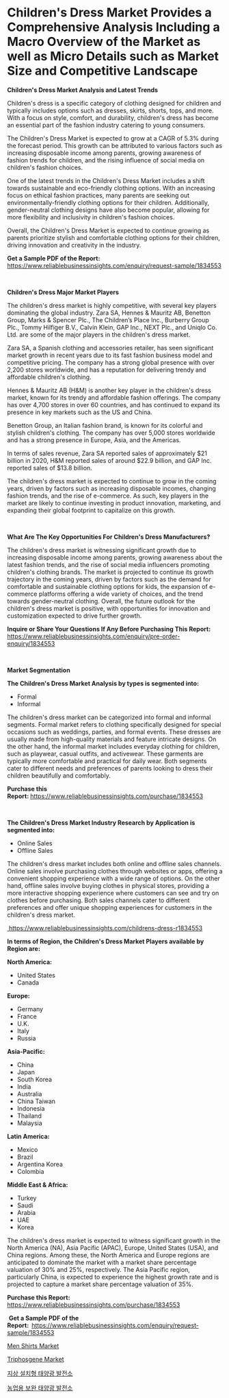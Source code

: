 <p><h1>Children's Dress Market Provides a Comprehensive Analysis Including a Macro Overview of the Market as well as Micro Details such as Market Size and Competitive Landscape</h1></p><p><strong>Children's Dress Market Analysis and Latest Trends</strong></p>
<p><p>Children's dress is a specific category of clothing designed for children and typically includes options such as dresses, skirts, shorts, tops, and more. With a focus on style, comfort, and durability, children's dress has become an essential part of the fashion industry catering to young consumers. </p><p>The Children's Dress Market is expected to grow at a CAGR of 5.3% during the forecast period. This growth can be attributed to various factors such as increasing disposable income among parents, growing awareness of fashion trends for children, and the rising influence of social media on children's fashion choices. </p><p>One of the latest trends in the Children's Dress Market includes a shift towards sustainable and eco-friendly clothing options. With an increasing focus on ethical fashion practices, many parents are seeking out environmentally-friendly clothing options for their children. Additionally, gender-neutral clothing designs have also become popular, allowing for more flexibility and inclusivity in children's fashion choices. </p><p>Overall, the Children's Dress Market is expected to continue growing as parents prioritize stylish and comfortable clothing options for their children, driving innovation and creativity in the industry.</p></p>
<p><strong>Get a Sample PDF of the Report:&nbsp;</strong> <a href="https://www.reliablebusinessinsights.com/enquiry/request-sample/1834553">https://www.reliablebusinessinsights.com/enquiry/request-sample/1834553</a></p>
<p>&nbsp;</p>
<p><strong>Children's Dress Major Market Players</strong></p>
<p><p>The children's dress market is highly competitive, with several key players dominating the global industry. Zara SA, Hennes & Mauritz AB, Benetton Group, Marks & Spencer Plc., The Children’s Place Inc., Burberry Group Plc., Tommy Hilfiger B.V., Calvin Klein, GAP Inc., NEXT Plc., and Uniqlo Co. Ltd. are some of the major players in the children's dress market.</p><p>Zara SA, a Spanish clothing and accessories retailer, has seen significant market growth in recent years due to its fast fashion business model and competitive pricing. The company has a strong global presence with over 2,200 stores worldwide, and has a reputation for delivering trendy and affordable children's clothing.</p><p>Hennes & Mauritz AB (H&M) is another key player in the children's dress market, known for its trendy and affordable fashion offerings. The company has over 4,700 stores in over 60 countries, and has continued to expand its presence in key markets such as the US and China.</p><p>Benetton Group, an Italian fashion brand, is known for its colorful and stylish children's clothing. The company has over 5,000 stores worldwide and has a strong presence in Europe, Asia, and the Americas.</p><p>In terms of sales revenue, Zara SA reported sales of approximately $21 billion in 2020, H&M reported sales of around $22.9 billion, and GAP Inc. reported sales of $13.8 billion.</p><p>The children's dress market is expected to continue to grow in the coming years, driven by factors such as increasing disposable incomes, changing fashion trends, and the rise of e-commerce. As such, key players in the market are likely to continue investing in product innovation, marketing, and expanding their global footprint to capitalize on this growth.</p></p>
<p>&nbsp;</p>
<p><strong>What Are The Key Opportunities For Children's Dress Manufacturers?</strong></p>
<p><p>The children's dress market is witnessing significant growth due to increasing disposable income among parents, growing awareness about the latest fashion trends, and the rise of social media influencers promoting children's clothing brands. The market is projected to continue its growth trajectory in the coming years, driven by factors such as the demand for comfortable and sustainable clothing options for kids, the expansion of e-commerce platforms offering a wide variety of choices, and the trend towards gender-neutral clothing. Overall, the future outlook for the children's dress market is positive, with opportunities for innovation and customization expected to drive further growth.</p></p>
<p><strong>Inquire or Share Your Questions If Any Before Purchasing This Report:</strong> <a href="https://www.reliablebusinessinsights.com/enquiry/pre-order-enquiry/1834553">https://www.reliablebusinessinsights.com/enquiry/pre-order-enquiry/1834553</a></p>
<p>&nbsp;</p>
<p><strong>Market Segmentation</strong></p>
<p><strong>The Children's Dress Market Analysis by types is segmented into:</strong></p>
<p><ul><li>Formal</li><li>Informal</li></ul></p>
<p><p>The children's dress market can be categorized into formal and informal segments. Formal market refers to clothing specifically designed for special occasions such as weddings, parties, and formal events. These dresses are usually made from high-quality materials and feature intricate designs. On the other hand, the informal market includes everyday clothing for children, such as playwear, casual outfits, and activewear. These garments are typically more comfortable and practical for daily wear. Both segments cater to different needs and preferences of parents looking to dress their children beautifully and comfortably.</p></p>
<p><strong>Purchase this Report:&nbsp;</strong><a href="https://www.reliablebusinessinsights.com/purchase/1834553">https://www.reliablebusinessinsights.com/purchase/1834553</a></p>
<p>&nbsp;</p>
<p><strong>The Children's Dress Market Industry Research by Application is segmented into:</strong></p>
<p><ul><li>Online Sales</li><li>Offline Sales</li></ul></p>
<p><p>The children's dress market includes both online and offline sales channels. Online sales involve purchasing clothes through websites or apps, offering a convenient shopping experience with a wide range of options. On the other hand, offline sales involve buying clothes in physical stores, providing a more interactive shopping experience where customers can see and try on clothes before purchasing. Both sales channels cater to different preferences and offer unique shopping experiences for customers in the children's dress market.</p></p>
<p><a href="https://www.reliablebusinessinsights.com/childrens-dress-r1834553">&nbsp;https://www.reliablebusinessinsights.com/childrens-dress-r1834553</a></p>
<p><strong>In terms of Region, the Children's Dress Market Players available by Region are:</strong></p>
<p>
    <p> <strong> North America: </strong>
        <ul>
            <li>United States</li>
            <li>Canada</li>
        </ul>
        </p> 
    <p> <strong> Europe: </strong>
        <ul>
            <li>Germany</li>
            <li>France</li>
            <li>U.K.</li>
            <li>Italy</li>
            <li>Russia</li>
        </ul>
        </p> 
    <p> <strong> Asia-Pacific: </strong>
        <ul>
            <li>China</li>
            <li>Japan</li>
            <li>South Korea</li>
            <li>India</li>
            <li>Australia</li>
            <li>China Taiwan</li>
            <li>Indonesia</li>
            <li>Thailand</li>
            <li>Malaysia</li>
        </ul>
        </p> 
    <p> <strong> Latin America: </strong>
        <ul>
            <li>Mexico</li>
            <li>Brazil</li>
            <li>Argentina Korea</li>
            <li>Colombia</li>
        </ul>
        </p> 
    <p> <strong> Middle East & Africa: </strong>
        <ul>
            <li>Turkey</li>
            <li>Saudi</li>
            <li>Arabia</li>
            <li>UAE</li>
            <li>Korea</li>
        </ul>
    </p>
    </p>
<p><p>The children's dress market is expected to witness significant growth in the North America (NA), Asia Pacific (APAC), Europe, United States (USA), and China regions. Among these, the North America and Europe regions are anticipated to dominate the market with a market share percentage valuation of 30% and 25%, respectively. The Asia Pacific region, particularly China, is expected to experience the highest growth rate and is projected to capture a market share percentage valuation of 35%.</p></p>
<p><strong>Purchase this Report: </strong><a href="https://www.reliablebusinessinsights.com/purchase/1834553">https://www.reliablebusinessinsights.com/purchase/1834553</a></p>
<p>&nbsp;<strong>Get a Sample PDF of the Report:&nbsp;&nbsp;</strong><a href="https://www.reliablebusinessinsights.com/enquiry/request-sample/1834553">https://www.reliablebusinessinsights.com/enquiry/request-sample/1834553</a></p>
<p><strong></strong></p>
<p><p><a href="https://github.com/LiamDavis60/Market-Research-Report-List-1/blob/main/men-shirts-market.md">Men Shirts Market</a></p><p><a href="https://github.com/anwarsahrul281/Market-Research-Report-List-1/blob/main/triphosgene-market.md">Triphosgene Market</a></p><p><a href="https://github.com/hxzi07639916/Market-Research-Report-List-2/blob/main/8981852153590.md">지상 설치형 태양광 발전소</a></p><p><a href="https://github.com/mdmazharulnwr786/Market-Research-Report-List-1/blob/main/6429250153589.md">농업용 보완 태양광 발전소</a></p></p>